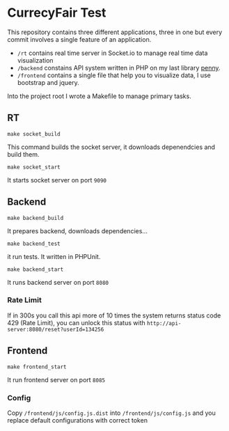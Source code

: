 # CurrecyFair Test
This repository contains three different applications, three in one but every commit involves a single feature of an application.

* `/rt` contains real time server in Socket.io to manage real time data visualization
* `/backend` constains API system written in PHP on my last library [penny](https://github.com/gianarb/penny).
* `/frontend` contains a single file that help you to visualize data, I use bootstrap and jquery.

Into the project root I wrote a Makefile to manage primary tasks.

## RT
```
make socket_build
```
This command builds the socket server, it downloads depenendcies and build them.

```
make socket_start
```
It starts socket server on port `9090`

## Backend
```
make backend_build
```
It prepares backend, downloads dependencies...

```
make backend_test
```
it run tests. It written in PHPUnit.

```
make backend_start
```
It runs backend server on port `8080`

### Rate Limit
If in 300s you call this api more of 10 times the system returns status code 429 (Rate Limit), you can unlock this status with `http://api-server:8080/reset?userId=134256`

## Frontend
```
make frontend_start
```
It run frontend server on port `8085`

### Config
Copy `/frontend/js/config.js.dist` into `/frontend/js/config.js` and you replace default configurations with correct token

